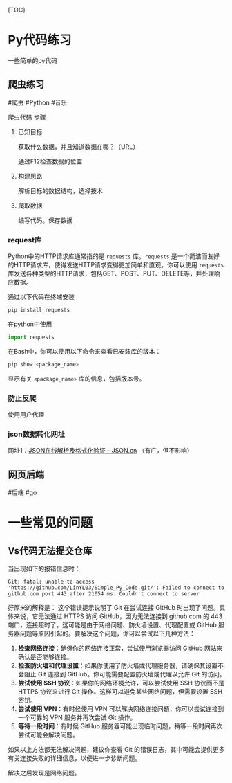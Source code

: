 [TOC]



# Py代码练习

一些简单的py代码

## 爬虫练习

#爬虫   #Python   #音乐

爬虫代码 步骤

1. 已知目标

   获取什么数据，并且知道数据在哪？（URL）

   通过F12检查数据的位置

2. 构建思路

   解析目标的数据结构，选择技术

3. 爬取数据

   编写代码。保存数据

### request库

Python中的HTTP请求库通常指的是 `requests` 库。`requests` 是一个简洁而友好的HTTP请求库，使得发送HTTP请求变得更加简单和直观。你可以使用 `requests` 库发送各种类型的HTTP请求，包括GET、POST、PUT、DELETE等，并处理响应数据。

通过以下代码在终端安装

```bash
pip install requests
```

在python中使用

```python
import requests
```

在Bash中，你可以使用以下命令来查看已安装库的版本：

```bash
pip show <package_name>
```

显示有关 `<package_name>` 库的信息，包括版本号。



### 防止反爬

使用用户代理

### json数据转化网址

网址1：[JSON在线解析及格式化验证 - JSON.cn](https://www.json.cn/) （有广，但不影响）

## 网页后端

#后端   #go

# 一些常见的问题

## Vs代码无法提交仓库

当出现如下的报错信息时：

```
Git: fatal: unable to access 'https://github.com/LinYL03/Simple_Py_Code.git/': Failed to connect to github.com port 443 after 21054 ms: Couldn't connect to server
```

好厚米的解释是：
这个错误提示说明了 Git 在尝试连接 GitHub 时出现了问题。具体来说，它无法通过 HTTPS 访问 GitHub，因为无法连接到 github.com 的 443 端口，连接超时了。这可能是由于网络问题、防火墙设置、代理配置或 GitHub 服务器问题等原因引起的。要解决这个问题，你可以尝试以下几种方法：

1. **检查网络连接**：确保你的网络连接正常，尝试使用浏览器访问 GitHub 网站来确认是否能够连接。
2. **检查防火墙和代理设置**：如果你使用了防火墙或代理服务器，请确保其设置不会阻止 Git 连接到 GitHub。你可能需要配置防火墙或代理以允许 Git 的访问。
3. **尝试使用 SSH 协议**：如果你的网络环境允许，可以尝试使用 SSH 协议而不是 HTTPS 协议来进行 Git 操作。这样可以避免某些网络问题，但需要设置 SSH 密钥。
4. **尝试使用 VPN**：有时候使用 VPN 可以解决网络连接问题，你可以尝试连接到一个可靠的 VPN 服务并再次尝试 Git 操作。
5. **等待一段时间**：有时候 GitHub 服务器可能出现临时问题，稍等一段时间再次尝试可能会解决问题。

如果以上方法都无法解决问题，建议你查看 Git 的错误日志，其中可能会提供更多有关连接失败的详细信息，以便进一步诊断问题。

解决之后发现是网络问题。


